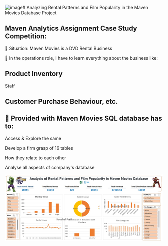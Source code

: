 ![image](https://github.com/user-attachments/assets/716171e2-9291-4c46-b9ed-e3bc4abf214b)# Analyzing Rental Patterns and Film Popularity in the Maven Movies Database Project 

## Maven Analytics Assignment Case Study Competition:
🧩 Situation: Maven Movies is a DVD Rental Business

🧩 In the operations role, I have to learn everything about the business like:

## Product Inventory

Staff

## Customer Purchase Behaviour, etc.

## 🧩 Provided with Maven Movies SQL database has to:

Access & Explore the same

Develop a firm grasp of 16 tables

How they relate to each other

Analyse all aspects of company's database

<img src='Images/Dashboard.jpg' class="center">
